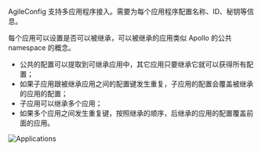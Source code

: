 AgileConfig 支持多应用程序接入。需要为每个应用程序配置名称、ID、秘钥等信息。

每个应用可以设置是否可以被继承，可以被继承的应用类似 Apollo 的公共 namespace 的概念。

- 公共的配置可以提取到可继承应用中，其它应用只要继承它就可以获得所有配置；
- 如果子应用跟被继承应用之间的配置键发生重复，子应用的配置会覆盖被继承的应用的配置；
- 子应用可以继承多个应用；
- 如果多个应用之间发生重复键，按照继承的顺序，后继承的应用的配置覆盖前面的应用。

![Applications](/content/projects/agileconfig/assets/applications.png)